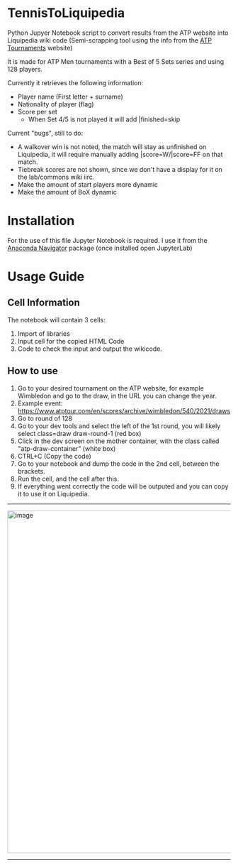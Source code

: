 # TennisToLiquipedia
Python Jupyer Notebook script to convert results from the ATP website into Liquipedia wiki code
(Semi-scrapping tool using the info from the [ATP Tournaments](https://www.atptour.com/en) website)

It is made for ATP Men tournaments with a Best of 5 Sets series and using 128 players.

Currently it retrieves the following information:
- Player name (First letter + surname)
- Nationality of player (flag)
- Score per set
  - When Set 4/5 is not played it will add |finished=skip

Current "bugs", still to do:
- A walkover win is not noted, the match will stay as unfinished on Liquipedia, it will require manually adding |score=W/|score=FF on that match.
- Tiebreak scores are not shown, since we don't have a display for it on the lab/commons wiki iirc.
- Make the amount of start players more dynamic
- Make the amount of BoX dynamic

# Installation
For the use of this file Jupyter Notebook is required.
I use it from the [Anaconda Navigator](https://www.anaconda.com/products/navigator) package (once installed open JupyterLab)

# Usage Guide
## Cell Information
The notebook will contain 3 cells:
1. Import of libraries
2. Input cell for the copied HTML Code
3. Code to check the input and output the wikicode.

## How to use
1. Go to your desired tournament on the ATP website, for example Wimbledon and go to the draw, in the URL you can change the year.
2. Example event: https://www.atptour.com/en/scores/archive/wimbledon/540/2021/draws
3. Go to round of 128
4. Go to your dev tools and select the left of the 1st round, you will likely select class=draw draw-round-1 (red box)
5. Click in the dev screen on the mother container, with the class called "atp-draw-container" (white box)
6. CTRL+C (Copy the code)
7. Go to your notebook and dump the code in the 2nd cell, between the brackets.
8. Run the cell, and the cell after this.
9. If everything went correctly the code will be outputed and you can copy it to use it on Liquipedia.
<hr/>
<img width="1730" height="772" alt="image" src="https://github.com/user-attachments/assets/958daf17-ea39-45ea-947c-1619a9c04477" />
<hr/>
